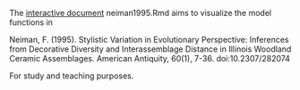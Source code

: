 The [interactive document](https://rmarkdown.rstudio.com/authoring_shiny.html) neiman1995.Rmd aims to visualize the model functions in 

Neiman, F. (1995). Stylistic Variation in Evolutionary Perspective: Inferences from Decorative Diversity and Interassemblage Distance in Illinois Woodland Ceramic Assemblages. American Antiquity, 60(1), 7-36. doi:10.2307/282074

For study and teaching purposes.
